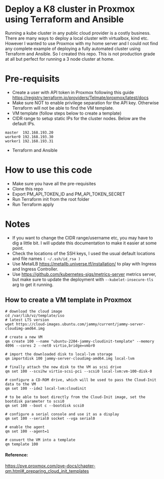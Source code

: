 # Deploy a K8 cluster in Proxmox using Terraform and Ansible
Running a kube cluster in any public cloud provider is a costly business.
There are many ways to deploy a local cluster with virtualbox, kind etc.
However I wanted to use Proxmox with my home server and I could not find any complete example of deploying a fully automated cluster using Terraform and Ansible.
So I created this repo.
This is not production grade at all but perfect for running a 3 node cluster at home.


# Pre-requisits
- Create a user with API token in Proxmox following this guide https://registry.terraform.io/providers/Telmate/proxmox/latest/docs
- Make sure NOT to enable privilege separation for the API key. Otherwise Terraform will not be able to find the VM template.
- VM template (follow steps below to create a template)
- CIDR range to setup static IPs for the cluster nodes. Below are the default IPs.
```
master  192.168.193.20
worker0 192.168.193.30
worker1 192.168.193.31
```
- Terraform and Ansible

# How to use this code
- Make sure you have all the pre-requisites
- Clone this repo
- Export PM_API_TOKEN_ID and PM_API_TOKEN_SECRET
- Run Terraform init from the root folder
- Run Terraform apply

# Notes
- If you want to change the CIDR range/username etc, you may have to dig a little bit. I will update this documentation to make it easier at some point.
- Check the locations of the SSH keys, I used the usual default locations and file names ```( ~/.ssh/id_rsa )```
- Use MetalLB https://metallb.universe.tf/installation/ to play with Ingress and Ingress Controller.
- Use https://github.com/kubernetes-sigs/metrics-server metrics server, but make sure to update the deployment with ```--kubelet-insecure-tls``` arg to get it running.
## How to create a VM template in Proxmox
```
# download the cloud image
cd /var/lib/vz/template/iso
# latest LTS version
wget https://cloud-images.ubuntu.com/jammy/current/jammy-server-cloudimg-amd64.img

# create a new VM
qm create 100 --name "ubuntu-2204-jammy-cloudinit-template" --memory 4096 --cores 2 --net0 virtio,bridge=vmbr0

# import the downloaded disk to local-lvm storage
qm importdisk 100 jammy-server-cloudimg-amd64.img local-lvm

# finally attach the new disk to the VM as scsi drive
qm set 100 --scsihw virtio-scsi-pci --scsi0 local-lvm:vm-100-disk-0

# configure a CD-ROM drive, which will be used to pass the Cloud-Init data to the VM
qm set 100 --ide2 local-lvm:cloudinit

# to be able to boot directly from the Cloud-Init image, set the bootdisk parameter to scsi0
qm set 100 --boot c --bootdisk scsi0

# configure a serial console and use it as a display
qm set 100 --serial0 socket --vga serial0

# enable the agent
qm set 100 --agent=1

# convert the VM into a template
qm template 100
```

#### Reference: #####
https://pve.proxmox.com/pve-docs/chapter-qm.html#_preparing_cloud_init_templates



